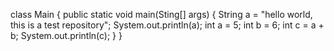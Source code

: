 class Main {
    public static void main(Sting[] args) {
        String a = "hello world, this is a test repository";
        System.out.println(a);
        int a = 5;
        int b = 6;
        int c = a + b;
        System.out.println(c);
    }
}
